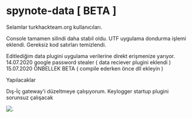 # spynote-data [ BETA ]
Selamlar turkhackteam.org kullanıcıları.

Console tamamen silindi daha stabil oldu.
UTF uygulama dondurma işlemi eklendi.
Gereksiz kod satırları temizlendi.

Editlediğim data plugini uygulama verilerine direkt erişmenize yarıyor.
14.07.2020 google password stealer ( data reciever plugini eklendi )
15.07.2020 ÖNBELLEK BETA ( compile ederken önce dll ekleyin )

Yapılacaklar

Dış-İç gateway'i düzeltmeye çalışıyorum.
Keylogger startup plugini sorunsuz çalışacak



![.](indir.png)

